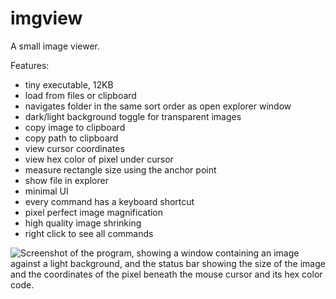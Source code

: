 # imgview
A small image viewer.

Features:
- tiny executable, 12KB
- load from files or clipboard
- navigates folder in the same sort order as open explorer window
- dark/light background toggle for transparent images
- copy image to clipboard
- copy path to clipboard
- view cursor coordinates 
- view hex color of pixel under cursor
- measure rectangle size using the anchor point
- show file in explorer
- minimal UI 
- every command has a keyboard shortcut
- pixel perfect image magnification
- high quality image shrinking
- right click to see all commands

![Screenshot of the program, showing a window containing an image against a light background, and the status bar showing the size of the image and the coordinates of the pixel beneath the mouse cursor and its hex color code.](https://cdn.discordapp.com/attachments/404399251276169217/711610565507940452/unknown.png)

